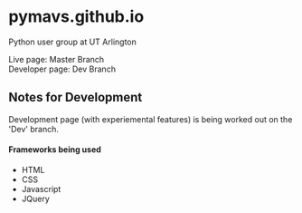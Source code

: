 # pymavs.github.io
Python user group at UT Arlington

Live page: Master Branch  
Developer page: Dev Branch

## Notes for Development
Development page (with experiemental features) is being worked out on the 'Dev' branch.


#### Frameworks being used
  - HTML
  - CSS
  - Javascript
  - JQuery

  

